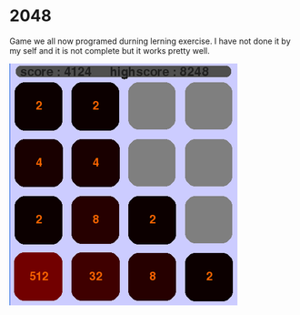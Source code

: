 # 2048
Game we all now programed durning lerning exercise. I have not done it by my self and it is not complete but it works pretty well.

![Screenshot](https://github.com/Brambor/2048/blob/master/pic/Screenshot.PNG?raw=true "Screenshot")